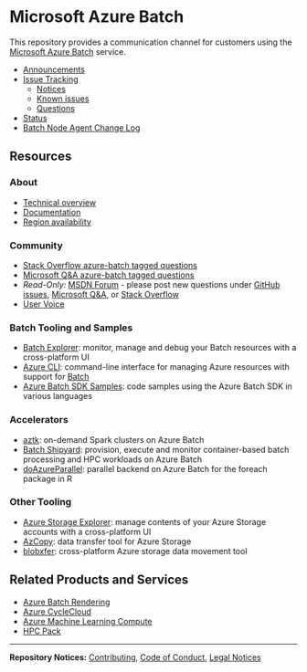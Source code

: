 # Microsoft Azure Batch
This repository provides a communication channel for customers using
the [Microsoft Azure Batch](https://aka.ms/batch) service.

* [Announcements](https://github.com/Azure/Batch/tree/master/announcements)
* [Issue Tracking](https://github.com/Azure/Batch/issues)
    * [Notices](https://github.com/Azure/Batch/labels/notice)
    * [Known issues](https://github.com/Azure/Batch/labels/known%20issue)
    * [Questions](https://github.com/Azure/Batch/labels/question)
* [Status](https://azure.microsoft.com/status/)
* [Batch Node Agent Change Log](changelogs/nodeagent/CHANGELOG.md)

## Resources

### About

* [Technical overview](https://docs.microsoft.com/azure/batch/batch-technical-overview)
* [Documentation](https://docs.microsoft.com/azure/batch/)
* [Region availability](https://azure.microsoft.com/global-infrastructure/services/?products=batch)

### Community

* [Stack Overflow azure-batch tagged questions](https://stackoverflow.com/questions/tagged/azure-batch)
* [Microsoft Q&A azure-batch tagged questions](https://docs.microsoft.com/answers/questions/topics/single/25342.html)
* _Read-Only:_ [MSDN Forum](https://social.msdn.microsoft.com/forums/azure/home?forum=azurebatch) -
please post new questions under [GitHub issues](https://github.com/Azure/Batch/issues),
[Microsoft Q&A](https://docs.microsoft.com/answers/questions/topics/single/25342.html),
or [Stack Overflow](https://stackoverflow.com/questions/tagged/azure-batch)
* [User Voice](https://feedback.azure.com/forums/269742-batch)

### Batch Tooling and Samples

* [Batch Explorer](https://azure.github.io/BatchExplorer/): monitor, manage and debug
your Batch resources with a cross-platform UI
* [Azure CLI](https://docs.microsoft.com/cli/azure/install-azure-cli):
command-line interface for managing Azure resources with support for
[Batch](https://docs.microsoft.com/cli/azure/batch)
* [Azure Batch SDK Samples](https://github.com/Azure-Samples/azure-batch-samples):
code samples using the Azure Batch SDK in various languages

### Accelerators

* [aztk](https://github.com/Azure/aztk): on-demand Spark clusters on Azure
Batch
* [Batch Shipyard](https://github.com/Azure/batch-shipyard): provision,
execute and monitor container-based batch processing and HPC workloads on
Azure Batch
* [doAzureParallel](https://github.com/Azure/doAzureParallel): parallel
backend on Azure Batch for the foreach package in R

### Other Tooling
* [Azure Storage Explorer](https://azure.microsoft.com/features/storage-explorer/):
manage contents of your Azure Storage accounts with a cross-platform UI
* [AzCopy](https://docs.microsoft.com/azure/storage/common/storage-use-azcopy-v10):
data transfer tool for Azure Storage
* [blobxfer](https://github.com/Azure/blobxfer): cross-platform Azure storage
data movement tool

## Related Products and Services

* [Azure Batch Rendering](https://azure.microsoft.com/services/batch/rendering/)
* [Azure CycleCloud](https://azure.microsoft.com/features/azure-cyclecloud/)
* [Azure Machine Learning Compute](https://azure.microsoft.com/services/machine-learning-service/)
* [HPC Pack](https://docs.microsoft.com/powershell/high-performance-computing/overview)

* * *

**Repository Notices:** [Contributing](CONTRIBUTING.md),
[Code of Conduct](CODE_OF_CONDUCT.md), [Legal Notices](LEGAL_NOTICES.md)
